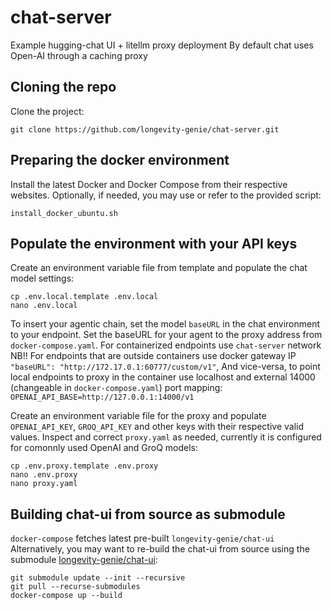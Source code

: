 # chat-server
Example hugging-chat UI + litellm proxy deployment
By default chat uses Open-AI through a caching proxy

## Cloning the repo
Clone the project:
```commandline
git clone https://github.com/longevity-genie/chat-server.git
```
## Preparing the docker environment
Install the latest Docker and Docker Compose from their respective websites.
Optionally, if needed, you may use or refer to the provided script:
```commandline
install_docker_ubuntu.sh
```

## Populate the environment with your API keys
Create an environment variable file from template and populate the chat model settings:
```commandline
cp .env.local.template .env.local
nano .env.local
```
To insert your agentic chain, set the model `baseURL` in the chat environment to your endpoint. Set the baseURL for your agent to the proxy address from `docker-compose.yaml`.
For containerized endpoints use `chat-server` network
NB!! For endpoints that are outside containers use docker gateway IP 
`"baseURL": "http://172.17.0.1:60777/custom/v1"`,
And vice-versa, to point local endpoints to proxy in the container use localhost and external 14000 (changeable in `docker-compose.yaml`) port mapping: 
`OPENAI_API_BASE=http://127.0.0.1:14000/v1`

Create an environment variable file for the proxy and populate `OPENAI_API_KEY`, `GROQ_API_KEY` and other keys with their respective valid values.
Inspect and correct `proxy.yaml` as needed, currently it is configured for comonnly used OpenAI and GroQ models:
```commandline
cp .env.proxy.template .env.proxy
nano .env.proxy
nano proxy.yaml
```
## Building chat-ui from source as submodule
`docker-compose` fetches latest pre-built `longevity-genie/chat-ui` 
Alternatively, you may want to re-build the chat-ui from source using the submodule [longevity-genie/chat-ui](https://github.com/longevity-genie/chat-ui): 
```commandline
git submodule update --init --recursive
git pull --recurse-submodules
docker-compose up --build
```

